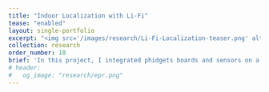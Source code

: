 ```yaml
---
title: "Indoor Localization with Li-Fi"
tease: "enabled"
layout: single-portfolio
excerpt: "<img src='/images/research/Li-Fi-Localization-teaser.png' alt='drawing' width='400px'/>"
collection: research
order_number: 10
brief: 'In this project, I integrated phidgets boards and sensors on a unmanned ground vehicle (UGV), Clearpath Jackal. The UGV localizes itself using Li-Fi. While the vehicle autonomously wonders in the indoor environment, it senses, collects and fuses different types of data (illumination, temperature, humidity, sound, etc.,).'
# header: 
#   og_image: "research/epr.png"
---
```

